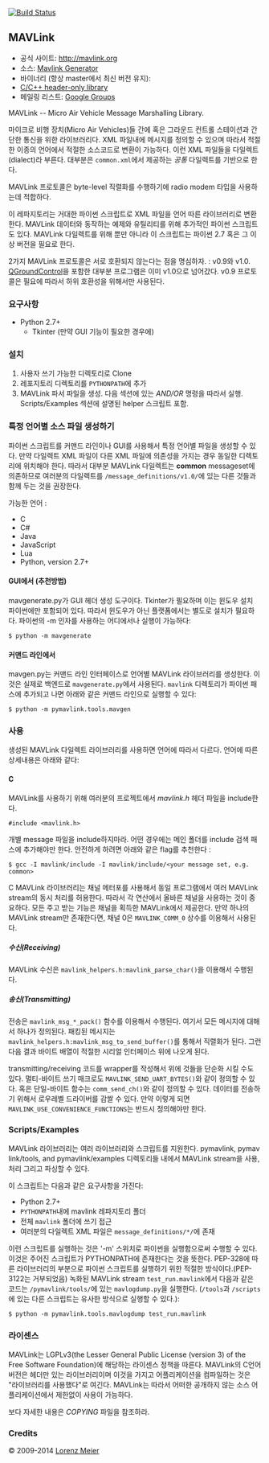 [![Build Status](https://travis-ci.org/mavlink/mavlink.svg?branch=master)](https://travis-ci.org/mavlink/mavlink)

## MAVLink ##

*   공식 사이트: http://mavlink.org
*   소스: [Mavlink Generator](https://github.com/mavlink/mavlink)
*   바이너리 (항상 master에서 최신 버전 유지):
  * [C/C++ header-only library](https://github.com/mavlink/c_library)
*   메일링 리스트: [Google Groups](http://groups.google.com/group/mavlink)

MAVLink -- Micro Air Vehicle Message Marshalling Library.

마이크로 비행 장치(Micro Air Vehicles)들 간에 혹은 그라운드 컨트롤 스테이션과 간단한 통신을 위한 라이브러리다. XML 파일내에 메시지를 정의할 수 있으며 따라서 적절한 이종의 언어에서  적절한 소스코드로 변환이 가능하다. 이런 XML 파일들을 다일렉트(dialect)라 부른다. 대부분은 `common.xml`에서 제공하는 *공통* 다일렉트를 기반으로 한다.

MAVLink 프로토콜은 byte-level 직렬화를 수행하기에 radio modem 타입을 사용하는데 적합하다.

이 레파지토리는 거대한 파이썬 스크립트로 XML 파일을 언어 따른 라이브러리로 변환한다. MAVLink 데이터와 동작하는 예제와 유틸리티를 위해 추가적인 파이썬 스크립트도 있다. MAVLink 다일렉트를 위해 뿐만 아니라 이 스크립트는 파이썬 2.7 혹은 그 이상 버전을 필요로 한다.

2가지 MAVLink 프로토콜은 서로 호환되지 않는다는 점을 명심하자. : v0.9와 v1.0. [QGroundControl](https://github.com/mavlink/qgroundcontrol)을 포함한 대부분 프로그램은 이미 v1.0으로 넘어갔다. v0.9 프로토콜은 필요에 따라서 하위 호환성을 위해서만 사용된다.

### 요구사항 ###
  * Python 2.7+
    * Tkinter (만약 GUI 기능이 필요한 경우에)

### 설치 ###
  1. 사용자 쓰기 가능한 디렉토리로 Clone
  2. 레포지토리 디렉토리를 `PYTHONPATH`에 추가
  3. MAVLink 파서 파일을 생성. 다음 섹션에 있는 *AND/OR* 명령을 따라서 실행. Scripts/Examples 섹션에 설명된 helper 스크립트 포함.

### 특정 언어별 소스 파일 생성하기 ###

파이썬 스크립트를 커맨드 라인이나 GUI를 사용해서 특정 언어별 파일을 생성할 수 있다. 만약 다일렉트 XML 파일이 다른 XML 파일에 의존성을 가지는 경우 동일한 디렉토리에 위치해야 한다. 따라서 대부분 MAVLink 다일렉트는 **common** messageset에 의존하므로 여러분의 다일렉트를 `/message_definitions/v1.0/`에 있는 다른 것들과 함께 두는 것을 권장한다.

가능한 언어 :

  * C
  * C#
  * Java
  * JavaScript
  * Lua
  * Python, version 2.7+

#### GUI에서 (추천방법) ####

mavgenerate.py가 GUI 헤더 생성 도구이다. Tkinter가 필요하며 이는 윈도우 설치 파이썬에만 포함되어 있다. 따라서 윈도우가 아닌 플랫폼에서는 별도로 설치가 필요하다. 파이썬의 -m 인자를 사용하는 어디에서나 실행이 가능하다:

    $ python -m mavgenerate

#### 커맨드 라인에서 ####

mavgen.py는 커맨드 라인 인터페이스로 언어별 MAVLink 라이브러리를 생성한다. 이것은 실제로 백엔드로 `mavgenerate.py`에서 사용된다. `mavlink` 디렉토리가 파이썬 패스에 추가되고 나면 아래와 같은 커맨드 라인으로 실행할 수 있다:

    $ python -m pymavlink.tools.mavgen

### 사용 ###

생성된 MAVLink 다일렉트 라이브러리를 사용하면 언어에 따라서 다르다. 언어에 따른 상세내용은 아래와 같다:

#### C ####
MAVLink를 사용하기 위해 여러분의 프로젝트에서 *mavlink.h* 헤더 파일을 include한다.

    #include <mavlink.h>

개별 message 파일을 include하지마라. 어떤 경우에는 메인 폴더를 include 검색 패스에 추가해야만 한다. 안전하게 하려면 아래와 같은 flag를 추천한다 :

    $ gcc -I mavlink/include -I mavlink/include/<your message set, e.g. common>

C MAVLink 라이브러리는 채널 메터포를 사용해서 동일 프로그램에서 여러 MAVLink stream의 동시 처리를 허용한다. 따라서 각 연산에서 올바른 채널을 사용하는 것이 중요하다. 모든 주고 받는 기능은 채널을 획득한 MAVLink에서 제공한다. 만약 하나의 MAVLink stream만 존재한다면, 채널 0은 `MAVLINK_COMM_0` 상수를 이용해서 사용된다.

##### 수신(Receiving) ######
MAVLink 수신은 `mavlink_helpers.h:mavlink_parse_char()`을 이용해서 수행된다.

##### 송신(Transmitting) #####
전송은 `mavlink_msg_*_pack()` 함수를 이용해서 수행된다. 여기서 모든 메시지에 대해서 하나가 정의된다. 패킹된 메시지는 `mavlink_helpers.h:mavlink_msg_to_send_buffer()`를 통해서 직렬화가 된다. 그런 다음 결과 바이트 배열이 적절한 시리얼 인터페이스 위에 나오게 된다.

transmitting/receiving 코드를 wrapper를 작성해서 위에 것들을 단순화 시킬 수도 있다. 멀티-바이트 쓰기 매크로도 `MAVLINK_SEND_UART_BYTES()`와 같이 정의할 수 있다. 혹은 단일-바이트 함수는 `comm_send_ch()`와 같이 정의할 수 있다. 데이터를 전송하기 위해서 로우레벨 드라이버를 감쌀 수 있다. 만약 이렇게 되면 `MAVLINK_USE_CONVENIENCE_FUNCTIONS`는 반드시 정의해야만 한다.

### Scripts/Examples ###
MAVLink 라이브러리는 여러 라이브러리와 스크립트를 지원한다. pymavlink, pymav
link/tools, and pymavlink/examples 디렉토리들 내에서 MAVLink stream을 사용, 처리 그리고 파싱할 수 있다.

이 스크립트는 다음과 같은 요구사항을 가진다:
  * Python 2.7+
  * `PYTHONPATH`내에 mavlink 레파지토리 폴더
  * 전체 `mavlink` 폴더에 쓰기 접근
  * 여러분의 다일렉트 XML 파일은 `message_definitions/*/`에 존재


이런 스크립트를 실행하는 것은 '-m' 스위치로 파이썬을 실행함으로써 수행할 수 있다. 이것은 주어진 스크립트가 PYTHONPATH에 존재한다는 것을 뜻한다. PEP-328에 따른 라이브러리의 부분으로 파이썬 스크립트를 실행하기 위한 적절한 방식이다.(PEP-3122는 거부되었음) 녹화된 MAVLink stream `test_run.mavlink`에서 다음과 같은 코드는 `/pymavlink/tools/`에 있는 `mavlogdump.py`을 실행한다. (`/tools`과 `/scripts`에 있는 다른 스크립트는 유사한 방식으로 실행할 수 있다.):

    $ python -m pymavlink.tools.mavlogdump test_run.mavlink

### 라이센스 ###

MAVLink는 LGPLv3(the Lesser General Public License (version 3) of the Free Software Foundation)에 해당하는 라이센스 정책을 따른다. MAVLink의 C언어 버전은 헤더만 있는 라이브러리이며 이것을 가지고 어플리케이션을 컴파일하는 것은 "라이브러리를 사용했다"로 여긴다. MAVLink는 따라서 어떠한 공개하지 않는 소스 어플리케이션에서 제한없이 사용이 가능하다. 

보다 자세한 내용은 *COPYING* 파일을 참조하라.

### Credits ###

&copy; 2009-2014 [Lorenz Meier](mailto:mail@qgroundcontrol.org)
